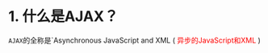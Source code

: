 # 1. 什么是AJAX？
`AJAX`的全称是`Asynchronous JavaScript and XML (<font style='color: red'> 异步的JavaScript和XML </font>)
